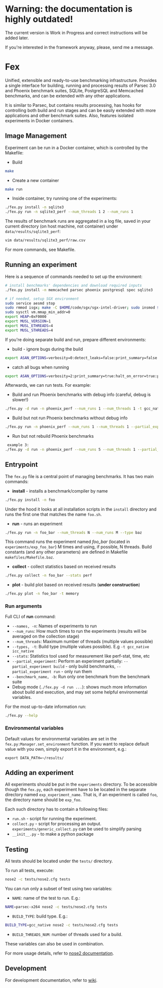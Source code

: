 # Warning: the documentation is highly outdated!

The current version is Work in Progress and correct instructions will be added later.

If you're interested in the framework anyway, please, send me a message.

# Fex

Unified, extensible and ready-to-use benchmarking infrastructure.
Provides a single interface for building, running and processing results
of Parsec 3.0 and Phoenix benchmark suites, SQLite, PostgreSQL and Memcached benchmarks,
and can be extended with any other applications.

It is similar to Parsec, but contains results processing, has hooks for controlling both build
and run stages and can be easily extended with more applications and other benchmark suites.
Also, features isolated experiments in Docker containers.

## Image Management

Experiment can be run in a Docker container, which is controlled by the Makefile:

* Build

```sh
make
```

* Create a new container

```sh
make run
```

* Inside container, try running one of the experiments:

```sh
./fex.py install -n sqlite3
./fex.py run -n sqlite3_perf --num_threads 1 2 --num_runs 1
```

The results of benchmark runs are aggregated in a log file, saved in your current directory (on host machine, not container) under `data/results/sqlite3_perf`:

```sh
vim data/results/sqlite3_perf/raw.csv
```

For more commands, see Makefile.


## Running an experiment

Here is a sequence of commands needed to set up the environment:

```sh
# install benchmarks' dependencies and download required inputs
./fex.py install -n memcached parsec phoenix postgresql spec sqlite3

# if needed, setup SGX environment
sudo service aesmd stop
sudo rmmod isgx; make -C $HOME/code/sgx/sgx-intel-driver; sudo insmod $HOME/code/sgx/sgx-intel-driver/isgx.ko
sudo sysctl vm.mmap_min_addr=0
export HEAP=0xF0000
export MUSL_VERSION=1
export MUSL_ETHREADS=4
export MUSL_STHREADS=4
```

If you're doing separate build and run, prepare different environments:

* build - ignore bugs during the build

```sh
export ASAN_OPTIONS=verbosity=0:detect_leaks=false:print_summary=false:halt_on_error=false:poison_heap=false
```

* catch all bugs when running

```sh
export ASAN_OPTIONS=verbosity=2:print_summary=true:halt_on_error=true:poison_heap=true
```

Afterwards, we can run tests. For example:

* Build and run Phoenix benchmarks with debug info (careful, debug is slower!)

```sh
./fex.py -d run -n phoenix_perf --num_runs 1 --num_threads 1 -t gcc_native gcc_mpx ...
```

* Build but not run Phoenix benchmarks without debug info

```sh
./fex.py run -n phoenix_perf --num_runs 1 --num_threads 1 --partial_experiment build -t gcc_native gcc_mpx ...
```

* Run but not rebuild Phoenix benchmarks

```sh
 example 3:
./fex.py -d run -n phoenix_perf --num_runs 5 --num_threads 1 --partial_experiment run -t gcc_native gcc_mpx ...
```


## Entrypoint

The `fex.py` file is a central point of managing benchmarks. It has two main commands:

* **install** - installs a benchmark/compiler by name

```sh
./fex.py install -n foo
```

Under the hood it looks at all installation scripts in the `install` directory and runs the first one that matches the name `foo.sh`.

* **run** - runs an experiment

```sh
./fex.py run -n foo_bar --num_threads N --num_runs M --type baz
```

This command runs the experiment named *foo_bar* (located in `experiments/exp_foo_bar`) M times and using, if possible, N threads.
Build constants (and any other parameters) are defined in Makefile `makefiles/Makefile.baz`.

* **collect** - collect statistics based on received results

```sh
./fex.py collect -n foo_bar --stats perf
```

* **plot** - build plot based on received results (**under construction**)

```sh
./fex.py plot -n foo_bar -t memory
```

### Run arguments

Full CLI of **run** command:

* `--names, -n`: Names of experiments to run
* `--num_runs`: How much times to run the experiments (results will be averaged on the collection stage)
* `--num_threads`: Maximum number of threads (multiple values possible)
* `--types, -t`: Build type (multiple values possible). E.g `-t gcc_native icc_native`
* `--stats`: Statistics tool used for measurement like perf-stat, time, etc
* `--partial_experiment`: Perform an experiment partially: `--partial_experiment build` - only build benchmarks, `--partial_experiment run` - only run them
* `--benchmark_name, -b`: Run only one benchmark from the benchmark suite
* Debug mode (`./fex.py -d run ...`): shows much more information about build and execution,
and may set some helpful environmental variables.

For the most up-to-date information run:

```sh
./fex.py --help
```

### Environmental variables

Default values for environmental variables are set in the `fex.py:Manager.set_environment` function.
If you want to replace default value with you own, simply export it in the environment, e.g.:

```
export DATA_PATH=~/results/
```


## Adding an experiment

All experiments should be put in the `experiments` directory.
To be accessible though the `fex.py`, each experiment have to be located in the separate directory named `exp_experiment_name`.
That is, if an experiment is called `foo`, the directory name should be `exp_foo`.

Each such directory has to contain a following files:
* `run.sh` - script for running the experiment.
* `collect.py` - script for processing an output. `experiments/generic_collect.py` can be used to simplify parsing
* `__init__.py` - to make a python package

## Testing

All tests should be located under the `tests/` directory.

To run all tests, execute:

```sh
nose2 -c tests/nose2.cfg tests
```

You can run only a subset of test using two variables:

* `NAME`: name of the test to run. E.g.:

```sh
NAME=parsec-x264 nose2 -c tests/nose2.cfg tests
```

* `BUILD_TYPE`: build type. E.g.:

```sh
BUILD_TYPE=gcc_native nose2 -c tests/nose2.cfg tests
```

* `BUILD_THREADS_NUM`: number of threads used for a build.

These variables can also be used in combination.

For more usage details, refer to [nose2 documentation](http://nose2.readthedocs.io/en/latest/getting_started.html).

## Development

For development documentation, refer to [wiki](https://github.com/OleksiiOleksenko/mpx_evaluation/wiki/Development).

